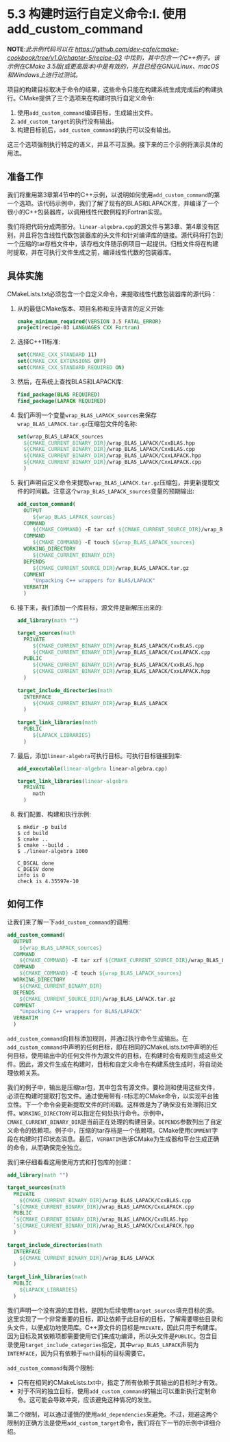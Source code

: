 # 5.3 构建时运行自定义命令:Ⅰ. 使用add_custom_command

**NOTE**:*此示例代码可以在 https://github.com/dev-cafe/cmake-cookbook/tree/v1.0/chapter-5/recipe-03 中找到，其中包含一个C++例子。该示例在CMake 3.5版(或更高版本)中是有效的，并且已经在GNU/Linux、macOS和Windows上进行过测试。*

项目的构建目标取决于命令的结果，这些命令只能在构建系统生成完成后的构建执行。CMake提供了三个选项来在构建时执行自定义命令:

1. 使用`add_custom_command`编译目标，生成输出文件。
2. `add_custom_target`的执行没有输出。
3. 构建目标前后，`add_custom_command`的执行可以没有输出。

这三个选项强制执行特定的语义，并且不可互换。接下来的三个示例将演示具体的用法。

## 准备工作

我们将重用第3章第4节中的C++示例，以说明如何使用`add_custom_command`的第一个选项。该代码示例中，我们了解了现有的BLAS和LAPACK库，并编译了一个很小的C++包装器库，以调用线性代数例程的Fortran实现。

我们将把代码分成两部分。` linear-algebra.cpp `的源文件与第3章、第4章没有区别，并且将包含线性代数包装器库的头文件和针对编译库的链接。源代码将打包到一个压缩的tar存档文件中，该存档文件随示例项目一起提供。归档文件将在构建时提取，并在可执行文件生成之前，编译线性代数的包装器库。

## 具体实施

CMakeLists.txt必须包含一个自定义命令，来提取线性代数包装器库的源代码：

1. 从的最低CMake版本、项目名称和支持语言的定义开始:

   ```cmake
   cmake_minimum_required(VERSION 3.5 FATAL_ERROR)
   project(recipe-03 LANGUAGES CXX Fortran)
   ```

2. 选择C++11标准:

   ```cmake
   set(CMAKE_CXX_STANDARD 11)
   set(CMAKE_CXX_EXTENSIONS OFF)
   set(CMAKE_CXX_STANDARD_REQUIRED ON)
   ```

3. 然后，在系统上查找BLAS和LAPACK库:

   ```cmake
   find_package(BLAS REQUIRED)
   find_package(LAPACK REQUIRED)
   ```

4. 我们声明一个变量`wrap_BLAS_LAPACK_sources`来保存`wrap_BLAS_LAPACK.tar.gz`压缩包文件的名称:

   ```cmake
   set(wrap_BLAS_LAPACK_sources
     ${CMAKE_CURRENT_BINARY_DIR}/wrap_BLAS_LAPACK/CxxBLAS.hpp
     ${CMAKE_CURRENT_BINARY_DIR}/wrap_BLAS_LAPACK/CxxBLAS.cpp
     ${CMAKE_CURRENT_BINARY_DIR}/wrap_BLAS_LAPACK/CxxLAPACK.hpp
     ${CMAKE_CURRENT_BINARY_DIR}/wrap_BLAS_LAPACK/CxxLAPACK.cpp
     )
   ```

5. 我们声明自定义命令来提取`wrap_BLAS_LAPACK.tar.gz`压缩包，并更新提取文件的时间戳。注意这个`wrap_BLAS_LAPACK_sources`变量的预期输出:

   ```cmake
   add_custom_command(
     OUTPUT
     	${wrap_BLAS_LAPACK_sources}
     COMMAND
     	${CMAKE_COMMAND} -E tar xzf ${CMAKE_CURRENT_SOURCE_DIR}/wrap_BLAS_LAPACK.tar.gz
     COMMAND
     	${CMAKE_COMMAND} -E touch ${wrap_BLAS_LAPACK_sources}
     WORKING_DIRECTORY
     	${CMAKE_CURRENT_BINARY_DIR}
     DEPENDS
     	${CMAKE_CURRENT_SOURCE_DIR}/wrap_BLAS_LAPACK.tar.gz
     COMMENT
     	"Unpacking C++ wrappers for BLAS/LAPACK"
     VERBATIM
     )
   ```

6. 接下来，我们添加一个库目标，源文件是新解压出来的:

   ```cmake
   add_library(math "")
   
   target_sources(math
     PRIVATE
     	${CMAKE_CURRENT_BINARY_DIR}/wrap_BLAS_LAPACK/CxxBLAS.cpp
     	${CMAKE_CURRENT_BINARY_DIR}/wrap_BLAS_LAPACK/CxxLAPACK.cpp
     PUBLIC
     	${CMAKE_CURRENT_BINARY_DIR}/wrap_BLAS_LAPACK/CxxBLAS.hpp
     	${CMAKE_CURRENT_BINARY_DIR}/wrap_BLAS_LAPACK/CxxLAPACK.hpp
     )
     
   target_include_directories(math
     INTERFACE
     	${CMAKE_CURRENT_BINARY_DIR}/wrap_BLAS_LAPACK
     )
     
   target_link_libraries(math
     PUBLIC
     	${LAPACK_LIBRARIES}
     )
   ```

7. 最后，添加`linear-algebra`可执行目标。可执行目标链接到库:

   ```cmake
   add_executable(linear-algebra linear-algebra.cpp)
   
   target_link_libraries(linear-algebra
     PRIVATE
     	math
     )
   ```

8. 我们配置、构建和执行示例:

   ```shell
   $ mkdir -p build
   $ cd build
   $ cmake ..
   $ cmake --build .
   $ ./linear-algebra 1000
   
   C_DSCAL done
   C_DGESV done
   info is 0
   check is 4.35597e-10
   ```

## 如何工作

让我们来了解一下`add_custom_command`的调用:

```cmake
add_custom_command(
  OUTPUT
  	${wrap_BLAS_LAPACK_sources}
  COMMAND
  	${CMAKE_COMMAND} -E tar xzf ${CMAKE_CURRENT_SOURCE_DIR}/wrap_BLAS_LAPACK.tar.gz
  COMMAND
  	${CMAKE_COMMAND} -E touch ${wrap_BLAS_LAPACK_sources}
  WORKING_DIRECTORY
  	${CMAKE_CURRENT_BINARY_DIR}
  DEPENDS
  	${CMAKE_CURRENT_SOURCE_DIR}/wrap_BLAS_LAPACK.tar.gz
  COMMENT
  	"Unpacking C++ wrappers for BLAS/LAPACK"
  VERBATIM
  )
```

`add_custom_command`向目标添加规则，并通过执行命令生成输出。在`add_custom_command`中声明的任何目标，即在相同的CMakeLists.txt中声明的任何目标，使用输出中的任何文件作为源文件的目标，在构建时会有规则生成这些文件。因此，源文件生成在构建时，目标和自定义命令在构建系统生成时，将自动处理依赖关系。

我们的例子中，输出是压缩tar包，其中包含有源文件。要检测和使用这些文件，必须在构建时提取打包文件。通过使用带有`-E`标志的CMake命令，以实现平台独立性。下一个命令会更新提取文件的时间戳。这样做是为了确保没有处理陈旧文件。`WORKING_DIRECTORY`可以指定在何处执行命令。示例中，`CMAKE_CURRENT_BINARY_DIR`是当前正在处理的构建目录。`DEPENDS`参数列出了自定义命令的依赖项。例子中，压缩的tar存档是一个依赖项。CMake使用`COMMENT`字段在构建时打印状态消息。最后，`VERBATIM`告诉CMake为生成器和平台生成正确的命令，从而确保完全独立。

我们来仔细看看这用使用方式和打包库的创建：

```cmake
add_library(math "")

target_sources(math
  PRIVATE
  	${CMAKE_CURRENT_BINARY_DIR}/wrap_BLAS_LAPACK/CxxBLAS.cpp
  `${CMAKE_CURRENT_BINARY_DIR}/wrap_BLAS_LAPACK/CxxLAPACK.cpp
  PUBLIC
  `${CMAKE_CURRENT_BINARY_DIR}/wrap_BLAS_LAPACK/CxxBLAS.hpp
  `${CMAKE_CURRENT_BINARY_DIR}/wrap_BLAS_LAPACK/CxxLAPACK.hpp
  )
  
target_include_directories(math
  INTERFACE
  	${CMAKE_CURRENT_BINARY_DIR}/wrap_BLAS_LAPACK
  )
  
target_link_libraries(math
  PUBLIC
  	${LAPACK_LIBRARIES}
  )
```

我们声明一个没有源的库目标，是因为后续使用`target_sources`填充目标的源。这里实现了一个非常重要的目标，即让依赖于此目标的目标，了解需要哪些目录和头文件，以便成功地使用库。C++源文件的目标是`PRIVATE`，因此只用于构建库。因为目标及其依赖项都需要使用它们来成功编译，所以头文件是`PUBLIC`。包含目录使用`target_include_categories`指定，其中`wrap_BLAS_LAPACK`声明为`INTERFACE`，因为只有依赖于`math`目标的目标需要它。

`add_custom_command`有两个限制:

* 只有在相同的CMakeLists.txt中，指定了所有依赖于其输出的目标时才有效。
* 对于不同的独立目标，使用`add_custom_command`的输出可以重新执行定制命令。这可能会导致冲突，应该避免这种情况的发生。

第二个限制，可以通过谨慎的使用`add_dependencies`来避免。不过，规避这两个限制的正确方法是使用`add_custom_target`命令，我们将在下一节的示例中详细介绍。